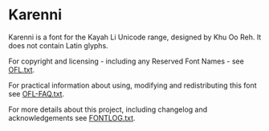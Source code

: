 # Karenni

Karenni is a font for the Kayah Li Unicode range, designed by Khu Oo Reh. It does not contain Latin glyphs.

For copyright and licensing - including any Reserved Font Names - see [OFL.txt](OFL.txt).

For practical information about using, modifying and redistributing this font see [OFL-FAQ.txt](OFL-FAQ.txt).

For more details about this project, including changelog and acknowledgements see [FONTLOG.txt](FONTLOG.txt).

